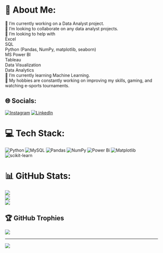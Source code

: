# 💫 About Me:
🔭 I’m currently working on a Data Analyst project.<br>👯 I’m looking to collaborate on any data analyst projects.<br>🤝 I’m looking to help with<br>Excel<br>SQL<br>Python (Pandas, NumPy, matplotlib, seaborn)<br>MS Power BI<br>Tableau<br>Data Visualization<br>Data Analytics<br>🌱 I’m currently learning Machine Learning.<br>💬 My hobbies are constantly working on improving my skills, gaming, and watching e-sports tournaments.<br>


## 🌐 Socials:
[![Instagram](https://img.shields.io/badge/Instagram-%23E4405F.svg?logo=Instagram&logoColor=white)](https://instagram.com/https://www.instagram.com/shivaa__raaj_j/) [![LinkedIn](https://img.shields.io/badge/LinkedIn-%230077B5.svg?logo=linkedin&logoColor=white)](https://linkedin.com/in/https://www.linkedin.com/in/shivarajujayaram/) 

# 💻 Tech Stack:
![Python](https://img.shields.io/badge/python-3670A0?style=for-the-badge&logo=python&logoColor=ffdd54) ![MySQL](https://img.shields.io/badge/mysql-4479A1.svg?style=for-the-badge&logo=mysql&logoColor=white) ![Pandas](https://img.shields.io/badge/pandas-%23150458.svg?style=for-the-badge&logo=pandas&logoColor=white) ![NumPy](https://img.shields.io/badge/numpy-%23013243.svg?style=for-the-badge&logo=numpy&logoColor=white) ![Power Bi](https://img.shields.io/badge/power_bi-F2C811?style=for-the-badge&logo=powerbi&logoColor=black) ![Matplotlib](https://img.shields.io/badge/Matplotlib-%23ffffff.svg?style=for-the-badge&logo=Matplotlib&logoColor=black) ![scikit-learn](https://img.shields.io/badge/scikit--learn-%23F7931E.svg?style=for-the-badge&logo=scikit-learn&logoColor=white)
# 📊 GitHub Stats:
![](https://github-readme-stats.vercel.app/api?username=Shivaraju-Jayaram&theme=github_dark_dimmed&hide_border=false&include_all_commits=false&count_private=false)<br/>
![](https://github-readme-streak-stats.herokuapp.com/?user=Shivaraju-Jayaram&theme=github_dark_dimmed&hide_border=false)<br/>
![](https://github-readme-stats.vercel.app/api/top-langs/?username=Shivaraju-Jayaram&theme=github_dark_dimmed&hide_border=false&include_all_commits=false&count_private=false&layout=compact)

## 🏆 GitHub Trophies
![](https://github-profile-trophy.vercel.app/?username=Shivaraju-Jayaram&theme=chartreuse-dark&no-frame=false&no-bg=true&margin-w=4)

---
[![](https://visitcount.itsvg.in/api?id=Shivaraju-Jayaram&icon=5&color=9)](https://visitcount.itsvg.in)

<!-- Proudly created with GPRM ( https://gprm.itsvg.in ) -->
